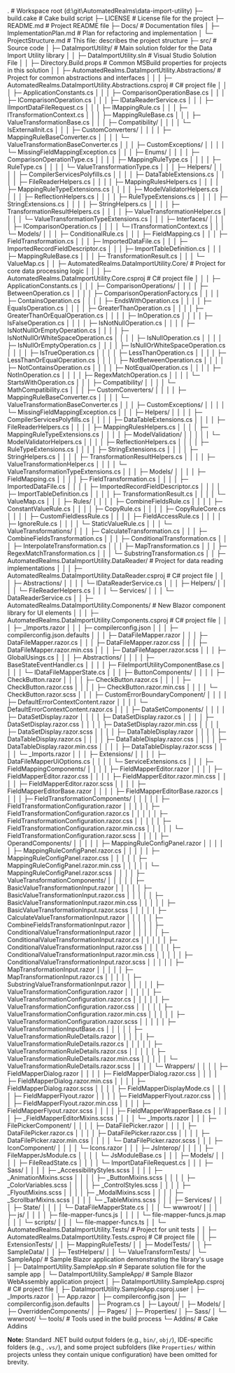 .                                                                  # Workspace root (d:\git\AutomatedRealms\data-import-utility)
├─ build.cake                                                      # Cake build script
├─ LICENSE                                                         # License file for the project
├─ README.md                                                       # Project README file
├─ Docs/                                                           # Documentation files
│  ├─ ImplementationPlan.md                                        # Plan for refactoring and implementation
│  └─ ProjectStructure.md                                          # This file: describes the project structure
├─ src/                                                            # Source code
│  ├─ DataImportUtility/                                           # Main solution folder for the Data Import Utility library
│  │  ├─ DataImportUtility.sln                                     # Visual Studio Solution File
│  │  ├─ Directory.Build.props                                     # Common MSBuild properties for projects in this solution
│  │  ├─ AutomatedRealms.DataImportUtility.Abstractions/           # Project for common abstractions and interfaces
│  │  │  ├─ AutomatedRealms.DataImportUtility.Abstractions.csproj  # C# project file
│  │  │  ├─ ApplicationConstants.cs
│  │  │  ├─ ComparisonOperationBase.cs
│  │  │  ├─ IComparisonOperation.cs
│  │  │  ├─ IDataReaderService.cs
│  │  │  ├─ IImportDataFileRequest.cs
│  │  │  ├─ IMappingRule.cs
│  │  │  ├─ ITransformationContext.cs
│  │  │  ├─ MappingRuleBase.cs
│  │  │  ├─ ValueTransformationBase.cs
│  │  │  ├─ Compatibility/
│  │  │  │  └─ IsExternalInit.cs
│  │  │  ├─ CustomConverters/
│  │  │  │  ├─ MappingRuleBaseConverter.cs
│  │  │  │  └─ ValueTransformationBaseConverter.cs
│  │  │  ├─ CustomExceptions/
│  │  │  │  └─ MissingFieldMappingException.cs
│  │  │  ├─ Enums/
│  │  │  │  ├─ ComparisonOperationType.cs
│  │  │  │  ├─ MappingRuleType.cs
│  │  │  │  ├─ RuleType.cs
│  │  │  │  └─ ValueTransformationType.cs
│  │  │  ├─ Helpers/
│  │  │  │  ├─ CompilerServicesPolyfills.cs
│  │  │  │  ├─ DataTableExtensions.cs
│  │  │  │  ├─ FileReaderHelpers.cs
│  │  │  │  ├─ MappingRulesHelpers.cs
│  │  │  │  ├─ MappingRuleTypeExtensions.cs
│  │  │  │  ├─ ModelValidatorHelpers.cs
│  │  │  │  ├─ ReflectionHelpers.cs
│  │  │  │  ├─ RuleTypeExtensions.cs
│  │  │  │  ├─ StringExtensions.cs
│  │  │  │  ├─ StringHelpers.cs
│  │  │  │  ├─ TransformationResultHelpers.cs
│  │  │  │  ├─ ValueTransformationHelper.cs
│  │  │  │  └─ ValueTransformationTypeExtensions.cs
│  │  │  ├─ Interfaces/
│  │  │  │  ├─ IComparisonOperation.cs
│  │  │  │  └─ ITransformationContext.cs
│  │  │  └─ Models/
│  │  │     ├─ ConditionalRule.cs
│  │  │     ├─ FieldMapping.cs
│  │  │     ├─ FieldTransformation.cs
│  │  │     ├─ ImportedDataFile.cs
│  │  │     ├─ ImportedRecordFieldDescriptor.cs
│  │  │     ├─ ImportTableDefinition.cs
│  │  │     ├─ MappingRuleBase.cs
│  │  │     ├─ TransformationResult.cs
│  │  │     └─ ValueMap.cs
│  │  ├─ AutomatedRealms.DataImportUtility.Core/                   # Project for core data processing logic
│  │  │  ├─ AutomatedRealms.DataImportUtility.Core.csproj          # C# project file
│  │  │  ├─ ApplicationConstants.cs
│  │  │  ├─ ComparisonOperations/
│  │  │  │  ├─ BetweenOperation.cs
│  │  │  │  ├─ ComparisonOperationFactory.cs
│  │  │  │  ├─ ContainsOperation.cs
│  │  │  │  ├─ EndsWithOperation.cs
│  │  │  │  ├─ EqualsOperation.cs
│  │  │  │  ├─ GreaterThanOperation.cs
│  │  │  │  ├─ GreaterThanOrEqualOperation.cs
│  │  │  │  ├─ InOperation.cs
│  │  │  │  ├─ IsFalseOperation.cs
│  │  │  │  ├─ IsNotNullOperation.cs
│  │  │  │  ├─ IsNotNullOrEmptyOperation.cs
│  │  │  │  ├─ IsNotNullOrWhiteSpaceOperation.cs
│  │  │  │  ├─ IsNullOperation.cs
│  │  │  │  ├─ IsNullOrEmptyOperation.cs
│  │  │  │  ├─ IsNullOrWhiteSpaceOperation.cs
│  │  │  │  ├─ IsTrueOperation.cs
│  │  │  │  ├─ LessThanOperation.cs
│  │  │  │  ├─ LessThanOrEqualOperation.cs
│  │  │  │  ├─ NotBetweenOperation.cs
│  │  │  │  ├─ NotContainsOperation.cs
│  │  │  │  ├─ NotEqualOperation.cs
│  │  │  │  ├─ NotInOperation.cs
│  │  │  │  ├─ RegexMatchOperation.cs
│  │  │  │  └─ StartsWithOperation.cs
│  │  │  ├─ Compatibility/
│  │  │  │  └─ MathCompatibility.cs
│  │  │  ├─ CustomConverters/
│  │  │  │  ├─ MappingRuleBaseConverter.cs
│  │  │  │  └─ ValueTransformationBaseConverter.cs
│  │  │  ├─ CustomExceptions/
│  │  │  │  └─ MissingFieldMappingException.cs
│  │  │  ├─ Helpers/
│  │  │  │  ├─ CompilerServicesPolyfills.cs
│  │  │  │  ├─ DataTableExtensions.cs
│  │  │  │  ├─ FileReaderHelpers.cs
│  │  │  │  ├─ MappingRulesHelpers.cs
│  │  │  │  ├─ MappingRuleTypeExtensions.cs
│  │  │  │  ├─ ModelValidation/
│  │  │  │  │  └─ ModelValidatorHelpers.cs
│  │  │  │  ├─ ReflectionHelpers.cs
│  │  │  │  ├─ RuleTypeExtensions.cs
│  │  │  │  ├─ StringExtensions.cs
│  │  │  │  ├─ StringHelpers.cs
│  │  │  │  ├─ TransformationResultHelpers.cs
│  │  │  │  ├─ ValueTransformationHelper.cs
│  │  │  │  └─ ValueTransformationTypeExtensions.cs
│  │  │  ├─ Models/
│  │  │  │  ├─ FieldMapping.cs
│  │  │  │  ├─ FieldTransformation.cs
│  │  │  │  ├─ ImportedDataFile.cs
│  │  │  │  ├─ ImportedRecordFieldDescriptor.cs
│  │  │  │  ├─ ImportTableDefinition.cs
│  │  │  │  ├─ TransformationResult.cs
│  │  │  │  └─ ValueMap.cs
│  │  │  ├─ Rules/
│  │  │  │  ├─ CombineFieldsRule.cs
│  │  │  │  ├─ ConstantValueRule.cs
│  │  │  │  ├─ CopyRule.cs
│  │  │  │  ├─ CopyRuleCore.cs
│  │  │  │  ├─ CustomFieldlessRule.cs
│  │  │  │  ├─ FieldAccessRule.cs
│  │  │  │  ├─ IgnoreRule.cs
│  │  │  │  └─ StaticValueRule.cs
│  │  │  └─ ValueTransformations/
│  │  │     ├─ CalculateTransformation.cs
│  │  │     ├─ CombineFieldsTransformation.cs
│  │  │     ├─ ConditionalTransformation.cs
│  │  │     ├─ InterpolateTransformation.cs
│  │  │     ├─ MapTransformation.cs
│  │  │     ├─ RegexMatchTransformation.cs
│  │  │     └─ SubstringTransformation.cs
│  │  ├─ AutomatedRealms.DataImportUtility.DataReader/             # Project for data reading implementations
│  │  │  ├─ AutomatedRealms.DataImportUtility.DataReader.csproj    # C# project file
│  │  │  ├─ Abstractions/
│  │  │  │  └─ IDataReaderService.cs
│  │  │  ├─ Helpers/
│  │  │  │  └─ FileReaderHelpers.cs
│  │  │  └─ Services/
│  │  │     └─ DataReaderService.cs
│  │  ├─ AutomatedRealms.DataImportUtility.Components/             # New Blazor component library for UI elements
│  │  │  ├─ AutomatedRealms.DataImportUtility.Components.csproj    # C# project file
│  │  │  ├─ _Imports.razor
│  │  │  ├─ compilerconfig.json
│  │  │  ├─ compilerconfig.json.defaults
│  │  │  ├─ DataFileMapper.razor
│  │  │  ├─ DataFileMapper.razor.cs
│  │  │  ├─ DataFileMapper.razor.css
│  │  │  ├─ DataFileMapper.razor.min.css
│  │  │  ├─ DataFileMapper.razor.scss
│  │  │  ├─ GlobalUsings.cs
│  │  │  ├─ Abstractions/
│  │  │  │  ├─ BaseStateEventHandler.cs
│  │  │  │  ├─ FileImportUtilityComponentBase.cs
│  │  │  │  └─ IDataFileMapperState.cs
│  │  │  ├─ ButtonComponents/
│  │  │  │  ├─ CheckButton.razor
│  │  │  │  ├─ CheckButton.razor.cs
│  │  │  │  ├─ CheckButton.razor.css
│  │  │  │  ├─ CheckButton.razor.min.css
│  │  │  │  └─ CheckButton.razor.scss
│  │  │  ├─ CustomErrorBoundaryComponent/
│  │  │  │  ├─ DefaultErrorContextContent.razor
│  │  │  │  └─ DefaultErrorContextContent.razor.cs
│  │  │  ├─ DataSetComponents/
│  │  │  │  ├─ DataSetDisplay.razor
│  │  │  │  ├─ DataSetDisplay.razor.cs
│  │  │  │  ├─ DataSetDisplay.razor.css
│  │  │  │  ├─ DataSetDisplay.razor.min.css
│  │  │  │  ├─ DataSetDisplay.razor.scss
│  │  │  │  ├─ DataTableDisplay.razor
│  │  │  │  ├─ DataTableDisplay.razor.cs
│  │  │  │  ├─ DataTableDisplay.razor.css
│  │  │  │  ├─ DataTableDisplay.razor.min.css
│  │  │  │  ├─ DataTableDisplay.razor.scss
│  │  │  │  └─ _Imports.razor
│  │  │  ├─ Extensions/
│  │  │  │  ├─ DataFileMapperUiOptions.cs
│  │  │  │  └─ ServiceExtensions.cs
│  │  │  ├─ FieldMappingComponents/
│  │  │  │  ├─ FieldMapperEditor.razor
│  │  │  │  ├─ FieldMapperEditor.razor.css
│  │  │  │  ├─ FieldMapperEditor.razor.min.css
│  │  │  │  ├─ FieldMapperEditor.razor.scss
│  │  │  │  ├─ FieldMapperEditorBase.razor
│  │  │  │  ├─ FieldMapperEditorBase.razor.cs
│  │  │  │  ├─ FieldTransformationComponents/
│  │  │  │  │  ├─ FieldTransformationConfiguration.razor
│  │  │  │  │  ├─ FieldTransformationConfiguration.razor.cs
│  │  │  │  │  ├─ FieldTransformationConfiguration.razor.css
│  │  │  │  │  ├─ FieldTransformationConfiguration.razor.min.css
│  │  │  │  │  └─ FieldTransformationConfiguration.razor.scss
│  │  │  │  ├─ OperandComponents/
│  │  │  │  │  ├─ MappingRuleConfigPanel.razor
│  │  │  │  │  ├─ MappingRuleConfigPanel.razor.cs
│  │  │  │  │  ├─ MappingRuleConfigPanel.razor.css
│  │  │  │  │  ├─ MappingRuleConfigPanel.razor.min.css
│  │  │  │  │  └─ MappingRuleConfigPanel.razor.scss
│  │  │  │  ├─ ValueTransformationComponents/
│  │  │  │  │  ├─ BasicValueTransformationInput.razor
│  │  │  │  │  ├─ BasicValueTransformationInput.razor.css
│  │  │  │  │  ├─ BasicValueTransformationInput.razor.min.css
│  │  │  │  │  ├─ BasicValueTransformationInput.razor.scss
│  │  │  │  │  ├─ CalculateValueTransformationInput.razor
│  │  │  │  │  ├─ CombineFieldsTransformationInput.razor
│  │  │  │  │  ├─ ConditionalValueTransformationInput.razor
│  │  │  │  │  ├─ ConditionalValueTransformationInput.razor.cs
│  │  │  │  │  ├─ ConditionalValueTransformationInput.razor.css
│  │  │  │  │  ├─ ConditionalValueTransformationInput.razor.min.css
│  │  │  │  │  ├─ ConditionalValueTransformationInput.razor.scss
│  │  │  │  │  ├─ MapTransformationInput.razor
│  │  │  │  │  ├─ MapTransformationInput.razor.cs
│  │  │  │  │  ├─ SubstringValueTransformationInput.razor
│  │  │  │  │  ├─ ValueTransformationConfiguration.razor
│  │  │  │  │  ├─ ValueTransformationConfiguration.razor.cs
│  │  │  │  │  ├─ ValueTransformationConfiguration.razor.css
│  │  │  │  │  ├─ ValueTransformationConfiguration.razor.min.css
│  │  │  │  │  ├─ ValueTransformationConfiguration.razor.scss
│  │  │  │  │  ├─ ValueTransformationInputBase.cs
│  │  │  │  │  ├─ ValueTransformationRuleDetails.razor
│  │  │  │  │  ├─ ValueTransformationRuleDetails.razor.cs
│  │  │  │  │  ├─ ValueTransformationRuleDetails.razor.css
│  │  │  │  │  ├─ ValueTransformationRuleDetails.razor.min.css
│  │  │  │  │  └─ ValueTransformationRuleDetails.razor.scss
│  │  │  │  └─ Wrappers/
│  │  │  │     ├─ FieldMapperDialog.razor
│  │  │  │     ├─ FieldMapperDialog.razor.css
│  │  │  │     ├─ FieldMapperDialog.razor.min.css
│  │  │  │     ├─ FieldMapperDialog.razor.scss
│  │  │  │     ├─ FieldMapperDisplayMode.cs
│  │  │  │     ├─ FieldMapperFlyout.razor
│  │  │  │     ├─ FieldMapperFlyout.razor.css
│  │  │  │     ├─ FieldMapperFlyout.razor.min.css
│  │  │  │     ├─ FieldMapperFlyout.razor.scss
│  │  │  │     ├─ FieldMapperWrapperBase.cs
│  │  │  │     ├─ _FieldMapperEditorMixins.scss
│  │  │  │     └─ _Imports.razor
│  │  │  ├─ FilePickerComponent/
│  │  │  │  ├─ DataFilePicker.razor
│  │  │  │  ├─ DataFilePicker.razor.cs
│  │  │  │  ├─ DataFilePicker.razor.css
│  │  │  │  ├─ DataFilePicker.razor.min.css
│  │  │  │  └─ DataFilePicker.razor.scss
│  │  │  ├─ IconComponent/
│  │  │  │  └─ Icons.razor
│  │  │  ├─ JsInterop/
│  │  │  │  ├─ FileMapperJsModule.cs
│  │  │  │  └─ JsModuleBase.cs
│  │  │  ├─ Models/
│  │  │  │  ├─ FileReadState.cs
│  │  │  │  └─ ImportDataFileRequest.cs
│  │  │  ├─ Sass/
│  │  │  │  ├─ _AccessibilityStyles.scss
│  │  │  │  ├─ _AnimationMixins.scss
│  │  │  │  ├─ _ButtonMixins.scss
│  │  │  │  ├─ _ColorVariables.scss
│  │  │  │  ├─ _ControlStyles.scss
│  │  │  │  ├─ _FlyoutMixins.scss
│  │  │  │  ├─ _ModalMixins.scss
│  │  │  │  ├─ _ScrollbarMixins.scss
│  │  │  │  └─ _TableMixins.scss
│  │  │  ├─ Services/
│  │  │  ├─ State/
│  │  │  │  └─ DataFileMapperState.cs
│  │  │  └─ wwwroot/
│  │  │     ├─ js/
│  │  │     │  ├─ file-mapper-funcs.js
│  │  │     │  └─ file-mapper-funcs.js.map
│  │  │     └─ scripts/
│  │  │        └─ file-mapper-funcs.ts
│  │  └─ AutomatedRealms.DataImportUtility.Tests/                  # Project for unit tests
│  │     ├─ AutomatedRealms.DataImportUtility.Tests.csproj         # C# project file
│  │     ├─ ExtensionTests/
│  │     ├─ MappingRuleTests/
│  │     ├─ ModelTests/
│  │     ├─ SampleData/
│  │     ├─ TestHelpers/
│  │     └─ ValueTransformTests/
│  └─ SampleApp/                                                   # Sample Blazor application demonstrating the library's usage
│     ├─ DataImportUtility.SampleApp.sln                           # Separate solution file for the sample app
│     └─ DataImportUtility.SampleApp/                              # Sample Blazor WebAssembly application project
│        ├─ DataImportUtility.SampleApp.csproj                     # C# project file
│        ├─ DataImportUtility.SampleApp.csproj.user
│        ├─ _Imports.razor
│        ├─ App.razor
│        ├─ compilerconfig.json
│        ├─ compilerconfig.json.defaults
│        ├─ Program.cs
│        ├─ Layout/
│        ├─ Models/
│        ├─ OverriddenComponents/
│        ├─ Pages/
│        ├─ Properties/
│        ├─ Sass/
│        └─ wwwroot/
└─ tools/                                                          # Tools used in the build process
   └─ Addins/                                                      # Cake Addins

**Note:** Standard .NET build output folders (e.g., `bin/`, `obj/`), IDE-specific folders (e.g., `.vs/`), and some project subfolders (like `Properties/` within projects unless they contain unique configuration) have been omitted for brevity.